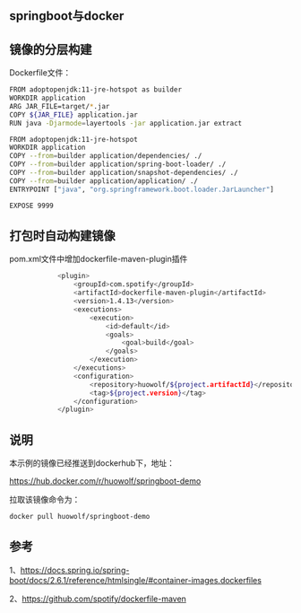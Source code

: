 ## springboot与docker

## 镜像的分层构建

Dockerfile文件：

```bash
FROM adoptopenjdk:11-jre-hotspot as builder
WORKDIR application
ARG JAR_FILE=target/*.jar
COPY ${JAR_FILE} application.jar
RUN java -Djarmode=layertools -jar application.jar extract

FROM adoptopenjdk:11-jre-hotspot
WORKDIR application
COPY --from=builder application/dependencies/ ./
COPY --from=builder application/spring-boot-loader/ ./
COPY --from=builder application/snapshot-dependencies/ ./
COPY --from=builder application/application/ ./
ENTRYPOINT ["java", "org.springframework.boot.loader.JarLauncher"]

EXPOSE 9999
```

## 打包时自动构建镜像

pom.xml文件中增加dockerfile-maven-plugin插件

```bash
            <plugin>
                <groupId>com.spotify</groupId>
                <artifactId>dockerfile-maven-plugin</artifactId>
                <version>1.4.13</version>
                <executions>
                    <execution>
                        <id>default</id>
                        <goals>
                            <goal>build</goal>
                        </goals>
                    </execution>
                </executions>
                <configuration>
                    <repository>huowolf/${project.artifactId}</repository>
                    <tag>${project.version}</tag>
                </configuration>
            </plugin>
```

## 说明

本示例的镜像已经推送到dockerhub下，地址：

https://hub.docker.com/r/huowolf/springboot-demo

拉取该镜像命令为：

```bash
docker pull huowolf/springboot-demo
```

## 参考

1、https://docs.spring.io/spring-boot/docs/2.6.1/reference/htmlsingle/#container-images.dockerfiles

2、https://github.com/spotify/dockerfile-maven

